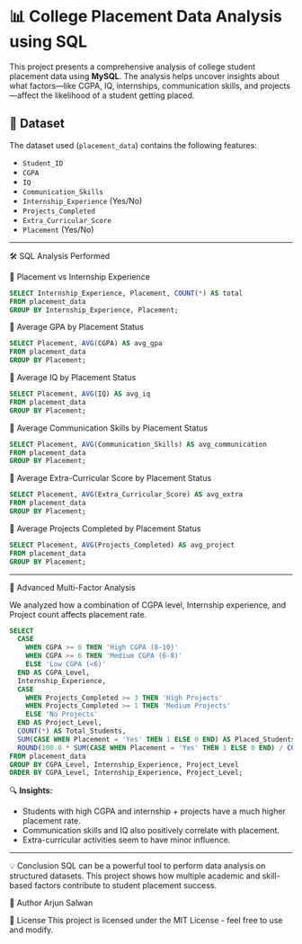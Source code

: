
# 📊 College Placement Data Analysis using SQL

This project presents a comprehensive analysis of college student placement data using **MySQL**. The analysis helps uncover insights about what factors—like CGPA, IQ, internships, communication skills, and projects—affect the likelihood of a student getting placed.

## 📁 Dataset
The dataset used (`placement_data`) contains the following features:
- `Student_ID`
- `CGPA`
- `IQ`
- `Communication_Skills`
- `Internship_Experience` (Yes/No)
- `Projects_Completed`
- `Extra_Curricular_Score`
- `Placement` (Yes/No)

---

🛠️ SQL Analysis Performed

🔹 Placement vs Internship Experience
```sql
SELECT Internship_Experience, Placement, COUNT(*) AS total
FROM placement_data
GROUP BY Internship_Experience, Placement;
```

 🔹 Average GPA by Placement Status
```sql
SELECT Placement, AVG(CGPA) AS avg_gpa
FROM placement_data
GROUP BY Placement;
```

 🔹 Average IQ by Placement Status
```sql
SELECT Placement, AVG(IQ) AS avg_iq
FROM placement_data
GROUP BY Placement;
```

 🔹 Average Communication Skills by Placement Status
```sql
SELECT Placement, AVG(Communication_Skills) AS avg_communication
FROM placement_data
GROUP BY Placement;
```

🔹 Average Extra-Curricular Score by Placement Status
```sql
SELECT Placement, AVG(Extra_Curricular_Score) AS avg_extra
FROM placement_data
GROUP BY Placement;
```

🔹 Average Projects Completed by Placement Status
```sql
SELECT Placement, AVG(Projects_Completed) AS avg_project
FROM placement_data
GROUP BY Placement;
```

---

 🧠 Advanced Multi-Factor Analysis

We analyzed how a combination of CGPA level, Internship experience, and Project count affects placement rate.

```sql
SELECT
  CASE
    WHEN CGPA >= 8 THEN 'High CGPA (8-10)'
    WHEN CGPA >= 6 THEN 'Medium CGPA (6-8)'
    ELSE 'Low CGPA (<6)'
  END AS CGPA_Level,
  Internship_Experience,
  CASE
    WHEN Projects_Completed >= 3 THEN 'High Projects'
    WHEN Projects_Completed >= 1 THEN 'Medium Projects'
    ELSE 'No Projects'
  END AS Project_Level,
  COUNT(*) AS Total_Students,
  SUM(CASE WHEN Placement = 'Yes' THEN 1 ELSE 0 END) AS Placed_Students,
  ROUND(100.0 * SUM(CASE WHEN Placement = 'Yes' THEN 1 ELSE 0 END) / COUNT(*), 2) AS Placement_Rate
FROM placement_data
GROUP BY CGPA_Level, Internship_Experience, Project_Level
ORDER BY CGPA_Level, Internship_Experience, Project_Level;
```

🔍 **Insights:**
- Students with high CGPA and internship + projects have a much higher placement rate.
- Communication skills and IQ also positively correlate with placement.
- Extra-curricular activities seem to have minor influence.

---
💡 Conclusion
SQL can be a powerful tool to perform data analysis on structured datasets. This project shows how multiple academic and skill-based factors contribute to student placement success.

📌 Author
Arjun Salwan 

📎 License
This project is licensed under the MIT License - feel free to use and modify.


